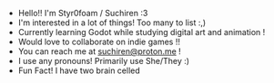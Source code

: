 - Hello!! I'm Styr0foam / Suchiren :3
- I'm interested in a lot of things! Too many to list :,)
- Currently learning Godot while studying digital art and animation !
- Would love to collaborate on indie games !! 
- You can reach me at suchiren@proton.me !
- I use any pronouns! Primarily use She/They :) 
- Fun Fact! I have two brain celled
